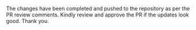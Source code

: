 The changes have been completed and pushed to the repository as per the PR review comments. Kindly review and approve the PR if the updates look good. Thank you.
